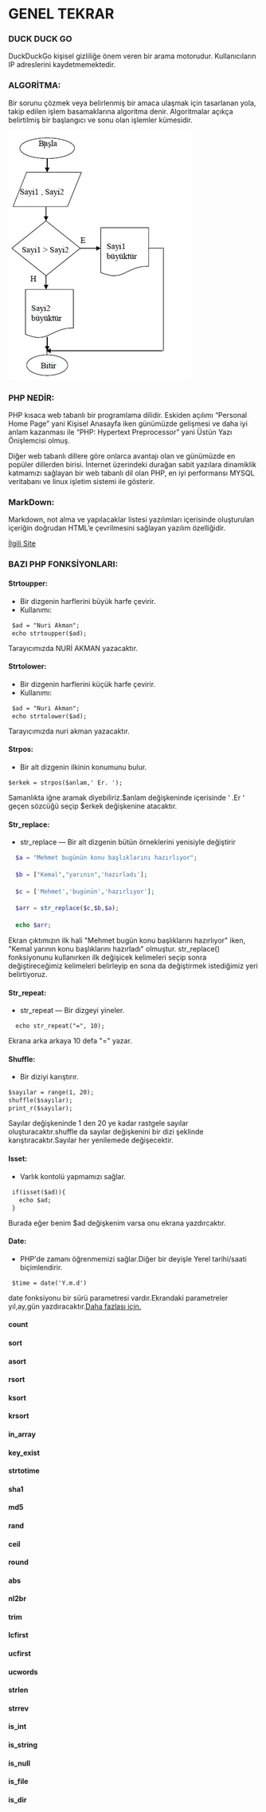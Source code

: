 # GENEL TEKRAR

### DUCK DUCK GO
DuckDuckGo kişisel gizliliğe önem veren bir arama motorudur. Kullanıcıların IP adreslerini kaydetmemektedir.

### ALGORİTMA:
Bir sorunu çözmek veya belirlenmiş bir amaca ulaşmak için tasarlanan yola, takip edilen işlem basamaklarına algoritma denir. Algoritmalar açıkça belirtilmiş bir başlangıcı ve  sonu olan işlemler kümesidir.

![](image/akis2.jpg)

### PHP NEDİR:
PHP kısaca web tabanlı bir programlama dilidir. Eskiden açılımı “Personal Home Page” yani Kişisel Anasayfa iken günümüzde gelişmesi ve daha iyi anlam kazanması ile “PHP: Hypertext Preprocessor” yani Üstün Yazı Önişlemcisi olmuş.

 Diğer web tabanlı dillere göre onlarca avantajı olan ve günümüzde en popüler dillerden birisi. İnternet üzerindeki durağan sabit yazılara dinamiklik katmamızı sağlayan bir web tabanlı dil olan PHP, en iyi performansı MYSQL veritabanı ve linux işletim sistemi ile gösterir.


### MarkDown:
 Markdown, not alma ve yapılacaklar listesi yazılımları içerisinde oluşturulan içeriğin doğrudan HTML’e çevrilmesini sağlayan yazılım özelliğidir.

[İlgili Site](https://guides.github.com/features/mastering-markdown/)

### BAZI PHP FONKSİYONLARI:

#### Strtoupper:
- Bir dizgenin harflerini büyük harfe çevirir.
 - Kullanımı:
````
 $ad = "Nuri Akman";
 echo strtoupper($ad);
````
Tarayıcımızda NURİ AKMAN yazacaktır.

#### Strtolower:
- Bir dizgenin harflerini küçük harfe çevirir.
 - Kullanımı:
````
 $ad = "Nuri Akman";
 echo strtolower($ad);
````
Tarayıcımızda nuri akman yazacaktır.

#### Strpos:

- Bir alt dizgenin ilkinin konumunu bulur.
```
$erkek = strpos($anlam,' Er. ');
```
Samanlıkta iğne aramak diyebiliriz.$anlam değişkeninde içerisinde ‘ .Er ‘ geçen sözcüğü seçip
$erkek değişkenine atacaktır.


#### Str_replace:
- str_replace — Bir alt dizgenin bütün örneklerini yenisiyle değiştirir
```PHP
  $a = "Mehmet bugünün konu başlıklarını hazırlıyor";

  $b = ["Kemal","yarının",'hazırladı'];

  $c = ['Mehmet','bugünün','hazırlıyor'];

  $arr = str_replace($c,$b,$a);

  echo $arr;
```
Ekran çıktımızın ilk hali "Mehmet bugün konu başlıklarını hazırlıyor" iken,
"Kemal yarının konu başlıklarını hazırladı" olmuştur. str_replace() fonksiyonunu kullanırken ilk değişicek kelimeleri seçip sonra değiştireceğimiz kelimeleri belirleyip en sona da değiştirmek istediğimiz yeri belirtiyoruz.

#### Str_repeat:
- str_repeat — Bir dizgeyi yineler.
```
  echo str_repeat("=", 10);
  ```
   Ekrana arka arkaya 10 defa "=" yazar.
#### Shuffle:
- Bir diziyi karıştırır.
```
$sayılar = range(1, 20);
shuffle($sayılar);
print_r($sayılar);
```
 Sayılar değişkeninde 1 den 20 ye kadar rastgele sayılar oluşturacaktır.shuffle da sayılar değişkenini bir dizi şeklinde karıştıracaktır.Sayılar her yenilemede değişecektir.

#### Isset:
- Varlık kontolü yapmamızı sağlar.
```
 if(isset($ad)){
   echo $ad;
 }
```
Burada eğer benim $ad değişkenim varsa onu ekrana yazdırcaktır.

#### Date:
- PHP'de zamanı öğrenmemizi sağlar.Diğer bir deyişle  Yerel tarihi/saati biçimlendirir.
```
 $time = date('Y.m.d')
```
date fonksiyonu bir sürü parametresi vardır.Ekrandaki parametreler yıl,ay,gün yazdıracaktır.[Daha fazlası için.](https://secure.php.net/manual/tr/function.date.php)

#### count

#### sort

#### asort

#### rsort

#### ksort

#### krsort

#### in_array

#### key_exist

#### strtotime

#### sha1

#### md5

#### rand  

#### ceil

#### round

#### abs

#### nl2br

#### trim

#### lcfirst

#### ucfirst

#### ucwords

#### strlen

#### strrev

#### is_int

#### is_string

#### is_null

#### is_file

#### is_dir
